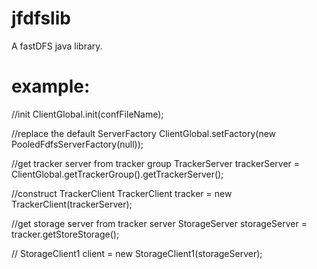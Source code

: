 jfdfslib
========

A fastDFS java library.

example:
========


//init
ClientGlobal.init(confFileName);

//replace the default ServerFactory
ClientGlobal.setFactory(new PooledFdfsServerFactory(null));

//get tracker server from tracker group
TrackerServer trackerServer = ClientGlobal.getTrackerGroup().getTrackerServer();

//construct TrackerClient
TrackerClient tracker = new TrackerClient(trackerServer);


//get storage server from tracker server
StorageServer storageServer = tracker.getStoreStorage();

//
StorageClient1 client = new StorageClient1(storageServer);
